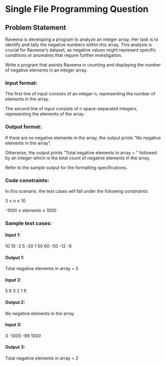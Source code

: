 # Single File Programming Question

## Problem Statement

Raveena is developing a program to analyze an integer array. Her task is to identify and tally the negative numbers within this array. This analysis is crucial for Raveena's dataset, as negative values might represent specific conditions or anomalies that require further investigation.

Write a program that assists Raveena in counting and displaying the number of negative elements in an integer array.

### Input format:

The first line of input consists of an integer n, representing the number of elements in the array.

The second line of input consists of n space-separated integers, representing the elements of the array.

### Output format:

If there are no negative elements in the array, the output prints "No negative elements in the array".

Otherwise, the output prints "Total negative elements in array = " followed by an integer which is the total count of negative elements in the array.

Refer to the sample output for the formatting specifications.

### Code constraints:

In this scenario, the test cases will fall under the following constraints:

3 ≤ n ≤ 10

-1000 ≤ elements ≤ 1000

### Sample test cases:

#### Input 1:

10
10 -2 5 -20 1 50 60 -50 -12 -9

#### Output 1:

Total negative elements in array = 5

#### Input 2:

5
6 3 2 1 9

#### Output 2:

No negative elements in the array

#### Input 3:

3
-1000 -99 1000

#### Output 3:

Total negative elements in array = 2
